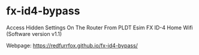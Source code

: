 # fx-id4-bypass
Access Hidden Settings On The Router From PLDT Esim FX ID-4 Home Wifi (Software version v1.1)

Webpage: https://redfurrfox.github.io/fx-id4-bypass/
